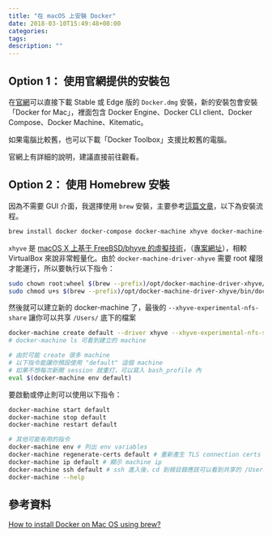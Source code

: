 ```yaml
---
title: "在 macOS 上安裝 Docker"
date: 2018-03-10T15:49:48+08:00
categories:
tags:
description: ""
---
```


## Option 1： 使用官網提供的安裝包

在[官網](https://docs.docker.com/docker-for-mac/install/)可以直接下載 Stable 或 Edge 版的 `Docker.dmg` 安裝，新的安裝包會安裝「Docker for Mac」，裡面包含 Docker Engine、Docker CLI client、Docker Compose、Docker Machine、Kitematic。

如果電腦比較舊，也可以下載「Docker Toolbox」支援比較舊的電腦。

官網上有詳細的說明，建議直接前往觀看。


## Option 2： 使用 Homebrew 安裝 

因為不需要 GUI 介面，我選擇使用 `brew` 安裝，主要參考[這篇文章](https://pilsniak.com/how-to-install-docker-on-mac-os-using-brew/)，以下為安裝流程。

```sh
brew install docker docker-compose docker-machine xhyve docker-machine-driver-xhyve
```

`xhyve` 是 [macOS X 上基于 FreeBSD/bhyve 的虛擬技術](https://www.vpsee.com/2015/06/mac-os-x-hypervisor-xhyve-based-on-bhyve/)，（[專案網址](https://github.com/mist64/xhyve)），相較 VirtualBox 來說非常輕量化。由於 `docker-machine-driver-xhyve` 需要 root 權限才能運行，所以要執行以下指令：

```sh
sudo chown root:wheel $(brew --prefix)/opt/docker-machine-driver-xhyve/bin/docker-machine-driver-xhyve
sudo chmod u+s $(brew --prefix)/opt/docker-machine-driver-xhyve/bin/docker-machine-driver-xhyve
```

然後就可以建立新的 docker-machine 了，最後的 `--xhyve-experimental-nfs-share` 讓你可以共享 `/Users/` 底下的檔案

```sh
docker-machine create default --driver xhyve --xhyve-experimental-nfs-share
# docker-machine ls 可看到建立的 machine

# 由於可能 create 很多 machine
# 以下指令能讓你預設使用 "default" 這個 machine
# 如果不想每次新開 session 就重打，可以寫入 bash_profile 內
eval $(docker-machine env default)
```

要啟動或停止則可以使用以下指令：

```sh
docker-machine start default
docker-machine stop default
docker-machine restart default

# 其他可能有用的指令
docker-machine env # 列出 env variables
docker-machine regenerate-certs default # 重新產生 TLS connection certs
docker-machine ip default # 顯示 machine ip
docker-machine ssh default # ssh 進入後，cd 到根目錄應該可以看到共享的 /Users/ 資料夾
docker-machine --help
```

## 參考資料

[How to install Docker on Mac OS using brew?](https://pilsniak.com/how-to-install-docker-on-mac-os-using-brew/)

